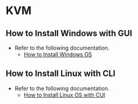 # KVM

## How to Install Windows with GUI
- Refer to the following documentation.
  - [How to Install Windows OS](KVMandWindowsServerSetup.md)
## How to Install Linux with CLI
- Refer to the following documentation.
  - [How to Install Linux OS with CUI](HowToInstallLinuxWithCUI.md)
